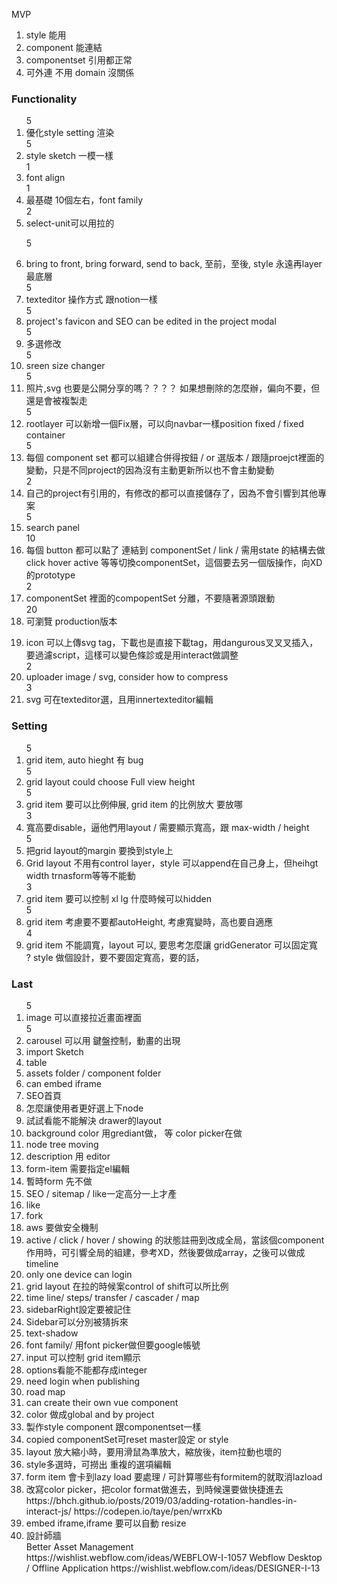 MVP

1. style 能用
2. component 能連結
3. componentset 引用都正常
4. 可外連 不用 domain 沒關係

### Functionality

<ol>
5<li>優化style setting 渲染</li>
5<li>style sketch 一模一樣</li>
1<li>font align</li>
1<li>最基礎 10個左右，font family</li>
2<li>select-unit可以用拉的</li>

5<li>bring to front, bring forward, send to back, 至前，至後, style 永遠再layer最底層</li>
5<li>texteditor 操作方式 跟notion一樣 </li>
5<li>project's favicon and SEO can be edited in the project modal</li>
5<li>多選修改</li>
5<li>sreen size changer</li>
5<li>照片,svg 也要是公開分享的嗎？？？？ 如果想刪除的怎麼辦，偏向不要，但還是會被複製走</li>
5<li>rootlayer 可以新增一個Fix層，可以向navbar一樣position fixed / fixed container</li> 
5<li>每個 component set 都可以組建合併得按鈕  / or 選版本 / 跟隨proejct裡面的變動，只是不同project的因為沒有主動更新所以也不會主動變動</li>
2<li>自己的project有引用的，有修改的都可以直接儲存了，因為不會引響到其他專案</li>
5<li>search panel</li>
10<li>每個 button 都可以點了 連結到 componentSet / link / 需用state 的結構去做 click hover active 等等切換componentSet，這個要去另一個版操作，向XD的prototype</li>
2<li>componentSet 裡面的compopentSet 分離，不要隨著源頭跟動</li>
20<li>可瀏覽 production版本</li>
<li>icon 可以上傳svg tag，下載也是直接下載tag，用dangurous叉叉叉插入，要過濾script，這樣可以變色條診或是用interact做調整</li>
2<li>uploader image / svg, consider how to compress</li>
3<li>svg 可在texteditor選，且用innertexteditor編輯</li>
</ol>

### Setting

<ol>
5<li>grid item, auto hieght 有 bug</li>
5<li>grid layout could choose Full view height</li>
5<li>grid item 要可以比例伸展, grid item 的比例放大 要放哪</li>
3<li>寬高要disable，逼他們用layout / 需要顯示寬高，跟 max-width / height</li>
5<li>把grid layout的margin 要換到style上</li>
<li>Grid layout 不用有control layer，style 可以append在自己身上，但heihgt width trnasform等等不能動</li>
3<li>grid item 要可以控制 xl lg 什麼時候可以hidden</li>
5<li>grid item 考慮要不要都autoHeight, 考慮寬變時，高也要自適應</li>
4<li>grid item 不能調寬，layout 可以, 要思考怎麼讓 gridGenerator 可以固定寬</li> ? style 做個設計，要不要固定寬高，要的話，
</ol>

### Last

<ol>
5<li>image 可以直接拉近畫面裡面</li>
5<li>carousel 可以用 鍵盤控制，動畫的出現</li>
<li>import Sketch</li>
<li>table</li>
<li>assets folder / component folder</li>
<li>can embed iframe</li>
<li>SEO首頁</li>
<li>怎麼讓使用者更好選上下node</li>
<li>試試看能不能解決 drawer的layout</li>
<li>background color 用grediant做， 等 color picker在做</li>
<li>node tree moving</li>
<li>description 用 editor</li>
<li>form-item 需要指定el編輯</li>
<li>暫時form 先不做</li>
<li>SEO / sitemap / like一定高分一上才產</li>
<li>like</li>
<li>fork</li>
<li>aws 要做安全機制</li>
<li>active / click / hover / showing 的狀態註冊到改成全局，當該個component作用時，可引響全局的組建，參考XD，然後要做成array，之後可以做成timeline</li>
<li>only one device can login</li>
<li>grid layout 在拉的時候案control of shift可以所比例</li>
<li>time line/ steps/ transfer / cascader / map </li>
<li>sidebarRight設定要被記住</li>
<li>Sidebar可以分別被猜拆來</li>
<li>text-shadow</li>
<li>font family/ 用font picker做但要google帳號</li>
<li>input 可以控制 grid item顯示</li>
<li>options看能不能都存成integer</li>
<li>need login when publishing </li>
<li>road map</li>
<li>can create their own vue component</li>
<li>color 做成global and by project</li>
<li>製作style component 跟componentset一樣</li>
<li>copied componentSet可reset master設定 or style</li>
<li>layout 放大縮小時，要用滑鼠為準放大，縮放後，item拉動也壞的</li>
<li>style多選時，可撈出 重複的選項編輯</li>
<li>form item 會卡到lazy load 要處理 / 可計算哪些有formitem的就取消lazload</li>
<li>改寫color picker，把color format做進去，到時候還要做快捷進去</li>
https://bhch.github.io/posts/2019/03/adding-rotation-handles-in-interact-js/
https://codepen.io/taye/pen/wrrxKb
<li>embed iframe,iframe 要可以自動 resize</li>
<li>設計師牆</li>
Better Asset Management https://wishlist.webflow.com/ideas/WEBFLOW-I-1057
Webflow Desktop / Offline Application https://wishlist.webflow.com/ideas/DESIGNER-I-13
</ol>
